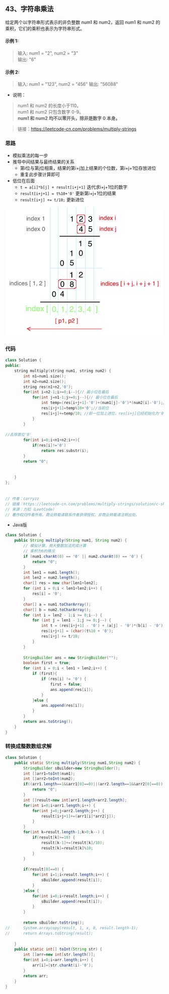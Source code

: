 ## 43、字符串乘法

给定两个以字符串形式表示的非负整数 num1 和 num2，返回 num1 和 num2 的乘积，它们的乘积也表示为字符串形式。

#### 示例 1:

> 输入: num1 = "2", num2 = "3"  
> 输出: "6"
#### 示例 2:

> 输入: num1 = "123", num2 = "456"
> 输出: "56088"
- 说明：

> num1 和 num2 的长度小于110。   
num1 和 num2 只包含数字 0-9。   
**num1 和 num2 均不以零开头，除非是数字 0 本身。**


> 链接：https://leetcode-cn.com/problems/multiply-strings


### 思路
- 模拟乘法的每一步
- 推导中间结果与最终结果的关系
    - 第i位与第j位相乘，结果的第i+j加上结果的个位数，第i+j+1位存放进位
    - 重复此步骤计算即可
- 低位在后面
    - `t = a[i]*b[j] + result[i+j+1]` 迭代求i+j+1位的数字
    - `result[i+j+1] = t%10+'0'` 更新第i+j+1位的结果
    - `result[i+j] += t/10;` 更新进位



![ss](../../images/43-strings-mutiply.png)
### 代码

```cpp
class Solution {
public:
    string multiply(string num1, string num2) {
        int n1=num1.size();
        int n2=num2.size();
        string res(n1+n2,'0');
        for(int i=n2-1;i>=0;i--){// 最小位在最后
            for(int j=n1-1;j>=0;j--){// 最小位在最后
                int temp=(res[i+j+1]-'0')+(num1[j]-'0')*(num2[i]-'0');// 迭代更新
                res[i+j+1]=temp%10+'0';//当前位
                res[i+j]+=temp/10; //前一位加上进位，res[i+j]已经初始化为'0'，加上int类型自动转化为char，所以此处不加'0'
            }
        }
        
//去除首位'0'
        for(int i=0;i<n1+n2;i++){
            if(res[i]!='0')
                return res.substr(i);
        }
        return "0";
       
        
    }
};


// 作者：carryzz
// 链接：https://leetcode-cn.com/problems/multiply-strings/solution/c-shu-shi-cheng-fa-dai-ma-jian-ji-you-ya-yi-dong-b/
// 来源：力扣（LeetCode）
// 著作权归作者所有。商业转载请联系作者获得授权，非商业转载请注明出处。
```

- Java版
```java
class Solution {
    public String multiply(String num1, String num2) {
        // 模拟计算，用大整数加法完成计算
        // 乘积为0的情况
        if (num1.charAt(0) == '0' || num2.charAt(0) == '0') {
            return "0";
        }
        int len1 = num1.length();
        int len2 = num2.length();
        char[] res = new char[len1+len2];
        for (int i = 0;i < len1+len2;i++) {
            res[i] = '0';
        }
        char[] a = num1.toCharArray();
        char[] b = num2.toCharArray();
        for (int i = len2 - 1;i >= 0;i--) {
            for (int j = len1 - 1;j >= 0;j--) {
                int t = (res[i+j+1] - '0') + (a[j] - '0')*(b[i] - '0');
                res[i+j+1] = (char)(t%10 + '0');
                res[i+j] += t/10;
            }
        }
        
        StringBuilder ans = new StringBuilder("");
        boolean first = true;
        for (int i = 0;i < len1 + len2;i++) {
            if (first){
                if (res[i] != '0') {
                    first = false;
                    ans.append(res[i]);
                }
            }else {
                ans.append(res[i]);
            }
        }
        return ans.toString();
    }
}
```
### 转换成整数数组求解
```java
class Solution {
    public static String multiply(String num1,String num2) {
		StringBuilder sBuilder=new StringBuilder();
		int []arr1=toInt(num1);
		int []arr2=toInt(num2);
		if((arr1.length==1&&arr1[0]==0)||(arr2.length==1&&arr2[0]==0)) {
			return "0";
		}
		int []result=new int[arr1.length+arr2.length];
		for(int i=0;i<arr1.length;i++) {
			for(int j=0;j<arr2.length;j++) {
				result[i+j+1]+=(arr1[i]*arr2[j]);
			}
		}
		for(int k=result.length-1;k>0;k--) {
			if(result[k]>=10) {
				result[k-1]+=(result[k]/10);
				result[k]=result[k]%10;
			}
		}
		
		if(result[0]==0) {
			for(int i=1;i<result.length;i++) {
				sBuilder.append(result[i]);
			}
		}else {
			for(int i=0;i<result.length;i++) {
				sBuilder.append(result[i]);
			}
		}
		
		return sBuilder.toString();
//		System.arraycopy(result, 1, x, 0, result.length-1);
//		return Arrays.toString(result);
		
	}
	public static int[] toInt(String str) {
		int []arr=new int[str.length()];
		for(int i=0;i<arr.length;i++) {
			arr[i]=(str.charAt(i)-'0');
		}
		return arr;
	}
}
```